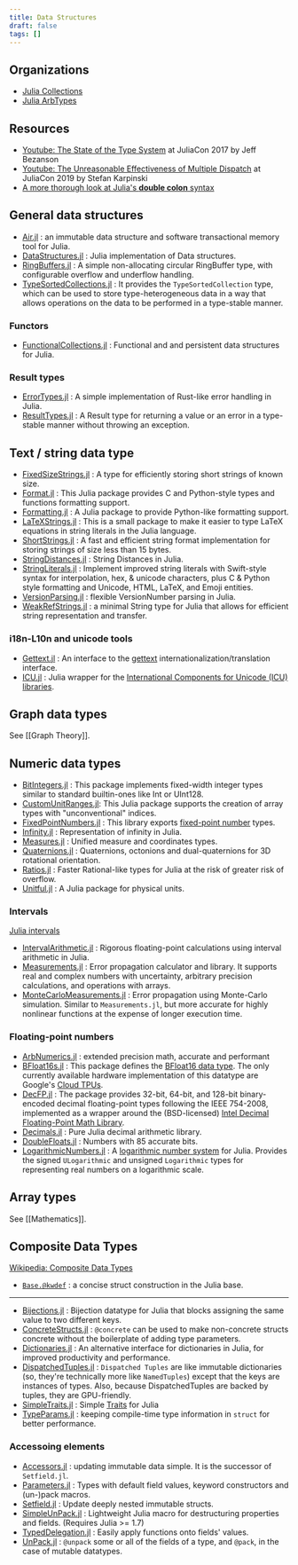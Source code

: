 ```yaml
---
title: Data Structures
draft: false
tags: []
---
```


## Organizations

- [Julia Collections](https://github.com/JuliaCollections)
- [Julia ArbTypes](https://github.com/JuliaArbTypes)

## Resources

- [Youtube: The State of the Type System](https://www.youtube.com/watch?v=Z2LtJUe1q8c) at JuliaCon 2017 by Jeff Bezanson
- [Youtube: The Unreasonable Effectiveness of Multiple Dispatch](https://youtu.be/kc9HwsxE1OY)  at JuliaCon 2019 by Stefan Karpinski
- [A more thorough look at Julia's **double colon** syntax](https://nbviewer.org/github/tlycken/IJulia-Notebooks/blob/master/A%20more%20thorough%20look%20at%20Julia%27s%20%22double%20colon%22%20syntax.ipynb)

## General data structures

- [Air.jl](https://github.com/noahbenson/Air.jl) : an immutable data structure and software transactional memory tool for Julia.
- [DataStructures.jl](https://github.com/JuliaCollections/DataStructures.jl) : Julia implementation of Data structures.
- [RingBuffers.jl](https://github.com/JuliaAudio/RingBuffers.jl) : A simple non-allocating circular RingBuffer type, with configurable overflow and underflow handling.
- [TypeSortedCollections.jl](https://github.com/tkoolen/TypeSortedCollections.jl) : It provides the `TypeSortedCollection` type, which can be used to store type-heterogeneous data in a way that allows operations on the data to be performed in a type-stable manner.

### Functors

- [FunctionalCollections.jl](https://github.com/JuliaCollections/FunctionalCollections.jl) : Functional and and persistent data structures for Julia.

### Result types

- [ErrorTypes.jl](https://github.com/jakobnissen/ErrorTypes.jl) : A simple implementation of Rust-like error handling in Julia.
- [ResultTypes.jl](https://github.com/iamed2/ResultTypes.jl) : A Result type for returning a value or an error in a type-stable manner without throwing an exception.


## Text / string data type

- [FixedSizeStrings.jl](https://github.com/JuliaComputing/FixedSizeStrings.jl) : A type for efficiently storing short strings of known size.
- [Format.jl](https://github.com/JuliaString/Format.jl) : This Julia package provides C and Python-style types and functions formatting support.
- [Formatting.jl](https://github.com/JuliaIO/Formatting.jl) : A Julia package to provide Python-like formatting support.
- [LaTeXStrings.jl](https://github.com/stevengj/LaTeXStrings.jl) : This is a small package to make it easier to type LaTeX equations in string literals in the Julia language.
- [ShortStrings.jl](https://github.com/JuliaString/ShortStrings.jl) : A fast and efficient string format implementation for storing strings of size less than 15 bytes.
- [StringDistances.jl](https://github.com/matthieugomez/StringDistances.jl) : String Distances in Julia.
- [StringLiterals.jl](https://github.com/JuliaString/StringLiterals.jl) : Implement improved string literals with Swift-style syntax for interpolation, hex, & unicode characters, plus C & Python style formatting and Unicode, HTML, LaTeX, and Emoji entities.
- [VersionParsing.jl](https://github.com/JuliaInterop/VersionParsing.jl) : flexible VersionNumber parsing in Julia.
- [WeakRefStrings.jl](https://github.com/JuliaData/WeakRefStrings.jl) : a minimal String type for Julia that allows for efficient string representation and transfer.

### i18n-L10n and unicode tools

- [Gettext.jl](https://github.com/Julia-i18n/Gettext.jl) : An interface to the [gettext](http://www.gnu.org/software/gettext/manual/html_node/index.html) internationalization/translation interface.
- [ICU.jl](https://github.com/JuliaStrings/ICU.jl) : Julia wrapper for the [International Components for Unicode (ICU) libraries](http://site.icu-project.org/).

## Graph data types

See [[Graph Theory]].

## Numeric data types

- [BitIntegers.jl](https://github.com/rfourquet/BitIntegers.jl) : This package implements fixed-width integer types similar to standard builtin-ones like Int or UInt128.
- [CustomUnitRanges.jl](https://github.com/JuliaArrays/CustomUnitRanges.jl): This Julia package supports the creation of array types with "unconventional" indices.
- [FixedPointNumbers.jl](https://github.com/JuliaMath/FixedPointNumbers.jl) : This library exports [fixed-point number](http://en.wikipedia.org/wiki/Fixed-point_arithmetic) types.
- [Infinity.jl](https://github.com/cjdoris/Infinity.jl) : Representation of infinity in Julia.
- [Measures.jl](https://github.com/JuliaGraphics/Measures.jl) : Unified measure and coordinates types.
- [Quaternions.jl](https://github.com/JuliaGeometry/Quaternions.jl) : Quaternions, octonions and dual-quaternions for 3D rotational orientation.
- [Ratios.jl](https://github.com/timholy/Ratios.jl) : Faster Rational-like types for Julia at the risk of greater risk of overflow.
- [Unitful.jl](https://github.com/PainterQubits/Unitful.jl) : A Julia package for physical units.

### Intervals

[Julia intervals](https://juliaintervals.github.io/)

- [IntervalArithmetic.jl](https://github.com/juliaintervals/intervalarithmetic.jl) : Rigorous floating-point calculations using interval arithmetic in Julia.
- [Measurements.jl](https://github.com/JuliaPhysics/Measurements.jl) : Error propagation calculator and library. It supports real and complex numbers with uncertainty, arbitrary precision calculations, and operations with arrays.
- [MonteCarloMeasurements.jl](https://github.com/baggepinnen/MonteCarloMeasurements.jl) : Error propagation using Monte-Carlo simulation. Similar to `Measurements.jl`, but more accurate for highly nonlinear functions at the expense of longer execution time.

### Floating-point numbers

- [ArbNumerics.jl](https://github.com/JeffreySarnoff/ArbNumerics.jl) : extended precision math, accurate and performant
- [BFloat16s.jl](https://github.com/JuliaMath/BFloat16s.jl) : This package defines the [BFloat16 data type](https://en.wikipedia.org/wiki/Bfloat16_floating-point_format). The only currently available hardware implementation of this datatype are Google's [Cloud TPUs](https://en.wikipedia.org/wiki/Tensor_processing_unit).
- [DecFP.jl](https://github.com/JuliaMath/DecFP.jl) : The package provides 32-bit, 64-bit, and 128-bit binary-encoded decimal floating-point types following the IEEE 754-2008, implemented as a wrapper around the (BSD-licensed) [Intel Decimal Floating-Point Math Library](https://software.intel.com/en-us/articles/intel-decimal-floating-point-math-library).
- [Decimals.jl](https://github.com/JuliaMath/Decimals.jl) : Pure Julia decimal arithmetic library.
- [DoubleFloats.jl](https://github.com/JuliaMath/DoubleFloats.jl) : Numbers with 85 accurate bits.
- [LogarithmicNumbers.jl](https://github.com/cjdoris/LogarithmicNumbers.jl) : A [logarithmic number system](https://en.wikipedia.org/wiki/Logarithmic_number_system) for Julia. Provides the signed `ULogarithmic` and unsigned `Logarithmic` types for representing real numbers on a logarithmic scale.

## Array types

See [[Mathematics]].

## Composite Data Types

[Wikipedia: Composite Data Types](https://en.wikipedia.org/wiki/Category:Composite_data_types)

- [`Base.@kwdef`](https://discourse.julialang.org/t/what-does-kwdef-do/51973) : a concise struct construction in the Julia base.

---

- [Bijections.jl](https://github.com/scheinerman/Bijections.jl) : Bijection datatype for Julia that blocks assigning the same value to two different keys.
- [ConcreteStructs.jl](https://github.com/jonniedie/ConcreteStructs.jl) : `@concrete` can be used to make non-concrete structs concrete without the boilerplate of adding type parameters.
- [Dictionaries.jl](https://github.com/andyferris/Dictionaries.jl) : An alternative interface for dictionaries in Julia, for improved productivity and performance.
- [DispatchedTuples.jl](https://github.com/charleskawczynski/DispatchedTuples.jl) : `Dispatched Tuples` are like immutable dictionaries (so, they're technically more like `NamedTuples`) except that the keys are instances of types. Also, because DispatchedTuples are backed by tuples, they are GPU-friendly.
- [SimpleTraits.jl](https://github.com/mauro3/SimpleTraits.jl) : Simple [Traits](https://github.com/JuliaLang/julia/issues/2345#issuecomment-54537633) for Julia
- [TypeParams.jl](https://github.com/synchronoustechnologies/TypeParams.jl) : keeping compile-time type information in `struct` for better performance.

### Accessoing elements

- [Accessors.jl](https://github.com/JuliaObjects/Accessors.jl) : updating immutable data simple. It is the successor of `Setfield.jl`.
- [Parameters.jl](https://github.com/mauro3/Parameters.jl) : Types with default field values, keyword constructors and (un-)pack macros.
- [Setfield.jl](https://github.com/jw3126/Setfield.jl) : Update deeply nested immutable structs.
- [SimpleUnPack.jl](https://github.com/devmotion/SimpleUnPack.jl) : Lightweight Julia macro for destructuring properties and fields. (Requires Julia >= 1.7)
- [TypedDelegation.jl](https://github.com/JeffreySarnoff/TypedDelegation.jl) : Easily apply functions onto fields' values.
- [UnPack.jl](https://github.com/mauro3/UnPack.jl) : `@unpack` some or all of the fields of a type, and `@pack`, in the case of mutable datatypes.
